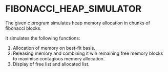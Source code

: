 # FIBONACCI_HEAP_SIMULATOR
The given c program simulates heap memory allocation in chunks of fibonacci blocks.

It simulates the following functions:
1. Allocation of memory on best-fit basis.
2. Releasing memory and combining it wih remaining free memory blocks to maximise contagious memory allocation.
3. Display of free list and allocated list.
